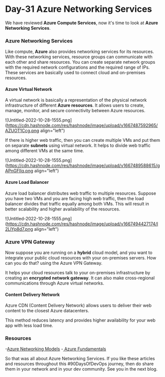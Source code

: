 # Day-31 Azure Networking Services

We have reviewed **Azure Compute Services**, now it's time to look at **Azure Networking Services**.

### Azure Networking Services
Like compute, **Azure** also provides networking services for its resources. With these networking services, resource groups can communicate with each other and share resources. You can create separate network groups with the required network configurations and the required range of IPs. These services are basically used to connect cloud and on-premises resources.

#### Azure Virtual Network
A virtual network is basically a representation of the physical network infrastructure of different **Azure resources**. It allows users to create, manage, monitor, and secure connectivity between Azure resources. 

![Untitled-2022-10-28-1555.png](https://cdn.hashnode.com/res/hashnode/image/upload/v1667487592965/AZUOT1Ccg.png align="left")

If there is higher web traffic, then you can create multiple VMs and put them on separate **subnets** using virtual network. It helps to divide web traffic among different VMs at the same time.


![Untitled-2022-10-28-1555.png](https://cdn.hashnode.com/res/hashnode/image/upload/v1667489588615/gAPnGFIlq.png align="left")

#### Azure Load Balancer
Azure load balancer distributes web traffic to multiple resources. Suppose you have two VMs and you are facing high web traffic, then the load balancer divides that traffic equally among both VMs. This will result in better scalability and higher availability of the resources.


![Untitled-2022-10-28-1555.png](https://cdn.hashnode.com/res/hashnode/image/upload/v1667494427174/l2LlYp8d7.png align="left")

### Azure VPN Gateway
Now suppose you are running on a **hybrid** cloud model, and you want to integrate your public cloud resources with your on-premises servers. How can you do that? using the Azure VPN Gateway.

It helps your cloud resources talk to your on-premises infrastructure by creating an **encrypted network gateway**. It can also make cross-regional communications through Azure virtual networks.

#### Content Delivery Network
 Azure CDN (Content Delivery Network) allows users to deliver their web content to the closest Azure datacenters. 

This method reduces latency and provides higher availability for your web app with less load time.

### Resources
-[Azure Networking Models](https://youtu.be/5NMcM4zJPM4)
-[ Azure Fundamentals](https://youtu.be/NKEFWyqJ5XA)

So that was all about Azure Networking Services. If you like these articles and resources throughout this #90DaysOfDevOps journey, then do share them in your network and in your dev community. See you in the next blog.






